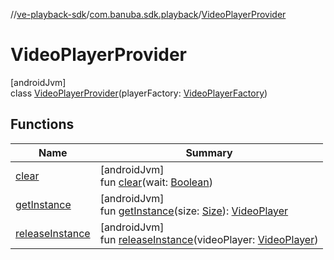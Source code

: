 //[ve-playback-sdk](../../../index.md)/[com.banuba.sdk.playback](../index.md)/[VideoPlayerProvider](index.md)

# VideoPlayerProvider

[androidJvm]\
class [VideoPlayerProvider](index.md)(playerFactory: [VideoPlayerFactory](../-video-player-factory/index.md))

## Functions

| Name | Summary |
|---|---|
| [clear](clear.md) | [androidJvm]<br>fun [clear](clear.md)(wait: [Boolean](https://kotlinlang.org/api/latest/jvm/stdlib/kotlin/-boolean/index.html)) |
| [getInstance](get-instance.md) | [androidJvm]<br>fun [getInstance](get-instance.md)(size: [Size](https://developer.android.com/reference/kotlin/android/util/Size.html)): [VideoPlayer](../-video-player/index.md) |
| [releaseInstance](release-instance.md) | [androidJvm]<br>fun [releaseInstance](release-instance.md)(videoPlayer: [VideoPlayer](../-video-player/index.md)) |

